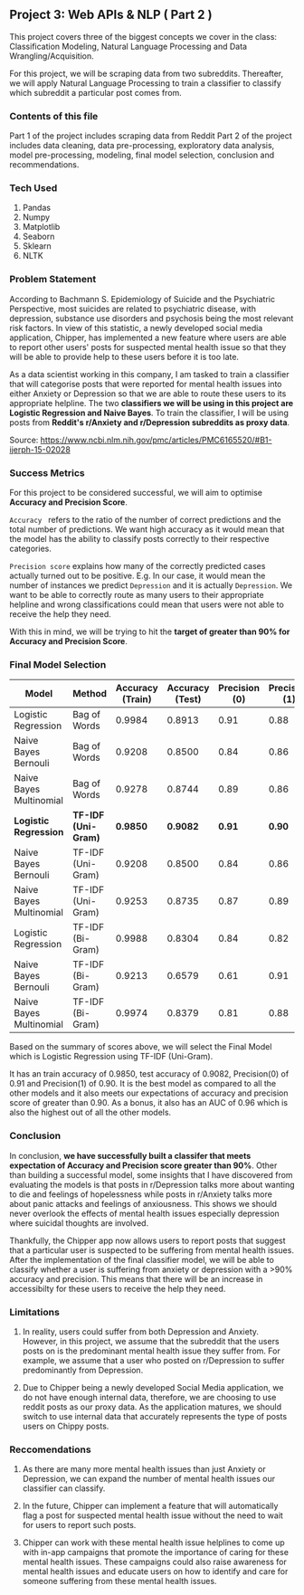 ## Project 3: Web APIs & NLP ( Part 2 )

This project covers three of the biggest concepts we cover in the class: Classification Modeling, Natural Language Processing and Data Wrangling/Acquisition.

For this project, we will be scraping data from two subreddits. Thereafter, we will apply Natural Language Processing to train a classifier to classify which subreddit a particular post comes from.

### Contents of this file

Part 1 of the project includes scraping data from Reddit
Part 2 of the project includes data cleaning, data pre-processing, exploratory data analysis, model pre-processing, modeling, final model selection, conclusion and recommendations.

### Tech Used

1) Pandas
2) Numpy
3) Matplotlib
4) Seaborn
5) Sklearn
6) NLTK

### Problem Statement

According to Bachmann S. Epidemiology of Suicide and the Psychiatric Perspective, most suicides are related to psychiatric disease, with depression, substance use disorders and psychosis being the most relevant risk factors. In view of this statistic, a newly developed social media application, Chipper, has implemented a new feature where users are able to report other users' posts for suspected mental health issue so that they will be able to provide help to these users before it is too late.

As a data scientist working in this company, I am tasked to train a classifier that will categorise posts that were
reported for mental health issues into either Anxiety or Depression so that we are able to route these users to its appropriate helpline. The two **classifiers we will be using in this project are Logistic Regression and Naive Bayes**. To train the classifier, I will be using posts from **Reddit's r/Anxiety and r/Depression subreddits as proxy data**.

Source: https://www.ncbi.nlm.nih.gov/pmc/articles/PMC6165520/#B1-ijerph-15-02028


### Success Metrics
For this project to be considered successful, we will aim to optimise **Accuracy and Precision Score**.

`Accuracy ` refers to the ratio of the number of correct predictions and the total number of predictions. We want high accuracy as it would mean that the model has the ability to classify posts correctly to their respective categories.

`Precision score` explains how many of the correctly predicted cases actually turned out to be positive. E.g. In our case, it would mean the number of instances we predict `Depression` and it is actually `Depression`. We want to be able to correctly route as many users to their appropriate helpline and wrong classifications could mean that users were not able to receive the help they need.

With this in mind, we will be trying to hit the **target of greater than 90% for Accuracy and Precision Score**.

### Final Model Selection
|Model|Method|Accuracy (Train)|Accuracy (Test)|Precision (0)|Precision (1)|AUC|
|---|---|---|---|---|---|---|
|Logistic Regression|Bag of Words|0.9984|0.8913|0.91|0.88|0.94|
|Naive Bayes Bernouli|Bag of Words|0.9208|0.8500|0.84|0.86|0.92|
|Naive Bayes Multinomial|Bag of Words|0.9278|0.8744|0.89|0.86|0.93|
|**Logistic Regression**|**TF-IDF (Uni-Gram)**|**0.9850**|**0.9082**|**0.91**|**0.90**|**0.96**|
|Naive Bayes Bernouli|TF-IDF (Uni-Gram)|0.9208|0.8500|0.84|0.86|0.92|
|Naive Bayes Multinomial|TF-IDF (Uni-Gram)|0.9253|0.8735|0.87|0.89|0.94|
|Logistic Regression|TF-IDF (Bi-Gram)|0.9988|0.8304|0.84|0.82|0.91|
|Naive Bayes Bernouli|TF-IDF (Bi-Gram)|0.9213|0.6579|0.61|0.91|0.90|
|Naive Bayes Multinomial|TF-IDF (Bi-Gram)|0.9974|0.8379|0.81|0.88|0.92|

Based on the summary of scores above, we will select the Final Model which is Logistic Regression using TF-IDF (Uni-Gram).

It has an train accuracy of 0.9850, test accuracy of 0.9082, Precision(0) of 0.91 and Precision(1) of 0.90. It is the best model as compared to all the other models and it also meets our expectations of accuracy and precision score of greater than 0.90. As a bonus, it also has an AUC of 0.96 which is also the highest out of all the other models. 

### Conclusion

In conclusion, **we have successfully built a classifer that meets expectation of Accuracy and Precision score greater than 90%**. Other than building a successful model, some insights that I have discovered from evaluating the models is that posts in r/Depression talks more about wanting to die and feelings of hopelessness while posts in r/Anxiety talks more about panic attacks and feelings of anxiousness. This shows we should never overlook the effects of mental health issues especially depression where suicidal thoughts are involved.

Thankfully, the Chipper app now allows users to report posts that suggest that a particular user is suspected to be suffering from mental health issues. After the implementation of the final classifier model, we will be able to classify whether a user is suffering from anxiety or depression with a >90% accuracy and precision. This means that there will be an increase in accessibilty for these users to receive the help they need. 

### Limitations

1) In reality, users could suffer from both Depression and Anxiety. However, in this project, we assume that the subreddit that the users posts on is the predominant mental health issue they suffer from. For example, we assume that a user who posted on r/Depression to suffer predominantly from Depression.

2) Due to Chipper being a newly developed Social Media application, we do not have enough internal data, therefore, we are choosing to use reddit posts as our proxy data. As the application matures, we should switch to use internal data that accurately represents the type of posts users on Chippy posts.

### Reccomendations

1) As there are many more mental health issues than just Anxiety or Depression, we can expand the number of mental health issues our classifier can classify. 

2) In the future, Chipper can implement a feature that will automatically flag a post for suspected mental health issue without the need to wait for users to report such posts.

3) Chipper can work with these mental health issue helplines to come up with in-app campaigns that promote the importance of caring for these mental health issues. These campaigns could also raise awareness for mental health issues and educate users on how to identify and care for someone suffering from these mental health issues.

